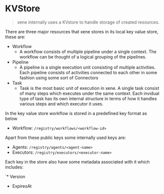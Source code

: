 # KVStore

> xene internally uses a KVstore to handle storage of created resources.

There are three major resources that xene stores in its local key value store, these are:

* Workflow
    * A workflow consists of multiple pipeline under a single context. The workflow can be thought of a logical
    grouping of the pipelines.
* Pipeline
    * A pipeline is a single execution unit consisting of multiple activities. Each pipeline consists of activities
    connected to each other in some fashion using some sort of Connectors
* Task
    * Task is the most basic unit of execution in xene. A single task consist of many steps which executes under
    the same context. Each invidual type of task has its own internal structure in terms of how it handles various
    steps and which executor it uses.

In the key value store workflow is stored in a predefined key format as below

* Workflow: `/registry/workflows/<workflow-id>`

Apart from these public keys some internally used keys are:

* Agents: `/registry/agents/<agent-name>`
* Executors: `/registry/executors/<executor-name>`

Each key in the store also have some metadata associated with it which includes:

`* Version
* ExpiresAt

